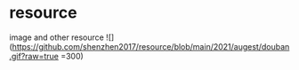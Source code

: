 # resource
image and other resource
![](https://github.com/shenzhen2017/resource/blob/main/2021/augest/douban.gif?raw=true =300)
